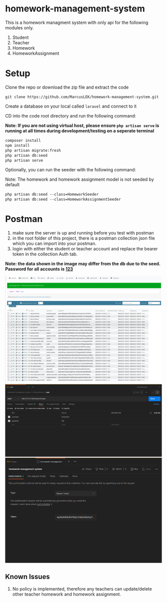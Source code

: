 # homework-management-system

This is a homework managment system with only api for the following modules only.
1. Student
2. Teacher
3. Homework
4. HomeworkAssignment

# Setup
Clone the repo or download the zip file and extract the code
```
git clone https://github.com/MarcusLEK/homework-management-system.git
```
Create a database on your local called `laravel` and connect to it

CD into the code root directory and run the following command:

<b>Note: If you are not using virtual host, please ensure `php artisan serve` is running at all times during development/testing on a seperate terminal</b>
```
composer install
npm install
php artisan migrate:fresh
php artisan db:seed
php artisan serve
```

Optionally, you can run the seeder with the following command:

</b>Note: The homework and homework assignment model is not seeded by default</b>
```
php artisan db:seed --class=HomeworkSeeder
php artisan db:seed --class=HomeworkAssignmentSeeder
```

# Postman
1. make sure the server is up and running before you test with postman
2. in the root folder of this project, there is a postman collection json file which you can import into your postman.
3. login with either the student or teacher account and replace the bearer token in the collection Auth tab.

<b>Note: the data shown in the image may differ from the db due to the seed. Password for all accounts is <u>123</u></b>

<img src="images/Screenshot_20230321_224120.png"> 

<img src="images/Screenshot_20230321_223641.png"> 

<img src="images/Screenshot_20230321_223946.png"> 

## Known Issues
1. No policy is implemented, therefore any teachers can update/delete other teacher homework and homework assignment.